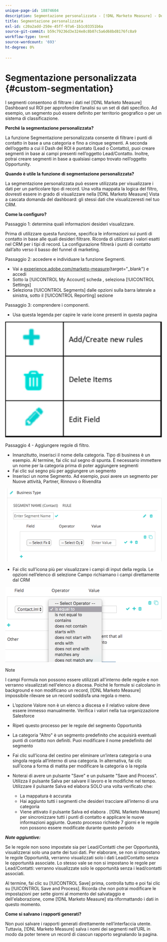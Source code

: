 ```yaml
---
unique-page-id: 18874604
description: Segmentazione personalizzata - [!DNL Marketo Measure] - Documentazione del prodotto
title: Segmentazione personalizzata
exl-id: c20a2add-250e-45ff-97a6-1b1c03351b6a
source-git-commit: b59c79236d3e324e8c8b07c5a6d68bd8176fc8a9
workflow-type: tm+mt
source-wordcount: '693'
ht-degree: 0%

---
```


# Segmentazione personalizzata {#custom-segmentation}

I segmenti consentono di filtrare i dati nel [!DNL Marketo Measure] Dashboard sul ROI per approfondire l’analisi su un set di dati specifico. Ad esempio, un segmento può essere definito per territorio geografico o per un sistema di classificazione.

**Perché la segmentazione personalizzata?**

La funzione Segmentazione personalizzata consente di filtrare i punti di contatto in base a una categoria e fino a cinque segmenti. A seconda dell’oggetto a cui il Dash del ROI è puntato (Lead o Contatto), puoi creare segmenti in base ai campi presenti nell’oggetto Lead/Contatto. Inoltre, potrai creare segmenti in base a qualsiasi campo trovato nell’oggetto Opportunity.

**Quando è utile la funzione di segmentazione personalizzata?**

La segmentazione personalizzata può essere utilizzata per visualizzare i dati per un particolare tipo di record. Una volta mappata la logica del filtro, dovresti essere in grado di visualizzare nella [!DNL Marketo Measure] Vista a cascata domanda del dashboard: gli stessi dati che visualizzeresti nel tuo CRM.

**Come la configuro?**

Passaggio 1: determina quali informazioni desideri visualizzare.

Prima di utilizzare questa funzione, specifica le informazioni sui punti di contatto in base alle quali desideri filtrare. Ricorda di utilizzare i valori esatti nel CRM per i tipi di record. La configurazione filtrerà i punti di contatto dall’alto verso il basso del funnel di marketing.

Passaggio 2: accedere e individuare la funzione Segmenti.

* Vai a [experience.adobe.com/marketo-measure](https://experience.adobe.com/marketo-measure){target=&quot;_blank&quot;} e accedi
* Sotto la [!UICONTROL My Account] scheda , seleziona [!UICONTROL Settings]
* Seleziona [!UICONTROL Segments] dalle opzioni sulla barra laterale a sinistra, sotto il [!UICONTROL Reporting] sezione

Passaggio 3: comprendere i componenti.

* Usa questa legenda per capire le varie icone presenti in questa pagina

![](assets/1.png)

Passaggio 4 - Aggiungere regole di filtro.

* Innanzitutto, inserisci il nome della categoria. Tipo di business è un esempio. Al termine, fai clic sul segno di spunta. È necessario immettere un nome per la categoria prima di poter aggiungere segmenti
* Fai clic sul segno più per aggiungere un segmento
* Inserisci un nome Segmento. Ad esempio, puoi avere un segmento per Nuove attività, Partner, Rinnovo o Rivendita

![](assets/2.png)

* Fai clic sull’icona più per visualizzare i campi di input della regola. Le opzioni nell’elenco di selezione Campo richiamano i campi direttamente dal CRM

![](assets/3.png)

>[!NOTE]
>
>I campi Formula non possono essere utilizzati all&#39;interno delle regole e non verranno visualizzati nell&#39;elenco a discesa. Poiché le formule si calcolano in background e non modificano un record, [!DNL Marketo Measure] impossibile rilevare se un record soddisfa una regola o meno.

* L’opzione Valore non è un elenco a discesa e il relativo valore deve essere immesso manualmente. Verifica i valori nella tua organizzazione Salesforce
* Ripeti questo processo per le regole del segmento Opportunità
* La categoria &quot;Altro&quot; è un segmento predefinito che acquisirà eventuali punti di contatto non definiti. Puoi modificare il nome predefinito del segmento
* Fai clic sull’icona del cestino per eliminare un’intera categoria o una singola regola all’interno di una categoria. In alternativa, fai clic sull’icona a forma di matita per modificare la categoria o la regola
* Noterai di avere un pulsante &quot;Save&quot; e un pulsante &quot;Save and Process&quot;. Utilizza il pulsante Salva per salvare il lavoro e le modifiche nel tempo. Utilizzare il pulsante Salva ed elabora SOLO una volta verificato che:

   * La mappatura è accurata
   * Hai aggiunto tutti i segmenti che desideri tracciare all’interno di una categoria
   * Viene attivato il pulsante Salva ed elabora . [!DNL Marketo Measure] per sincronizzare tutti i punti di contatto e applicare le nuove informazioni aggiunte. Questo processo richiede 7 giorni e le regole non possono essere modificate durante questo periodo

**_Note aggiuntive:_**

Se le regole non sono impostate sia per Lead/Contatti che per Opportunità, visualizzerai solo una parte dei tuoi dati. Per elaborare, se non si impostano le regole Opportunità, verranno visualizzati solo i dati Lead/Contatto senza le opportunità associate. Lo stesso vale se non si impostano le regole per Lead/Contatti: verranno visualizzate solo le opportunità senza i lead/contatti associati.

Al termine, fai clic su [!UICONTROL Save] prima, controlla tutto e poi fai clic su [!UICONTROL Save and Process]. Ricorda che non potrai modificare le impostazioni per sette giorni al momento del salvataggio e dell&#39;elaborazione, come [!DNL Marketo Measure] sta riformattando i dati in questo momento.

**Come si salvano i rapporti generati?**

Non puoi salvare i rapporti generati direttamente nell’interfaccia utente. Tuttavia, [!DNL Marketo Measure] salva i nomi dei segmenti nell’URL in modo da poter tenere un record di ciascun rapporto segnalando la pagina.
